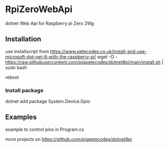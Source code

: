 # RpiZeroWebApi
dotnet Web Api for Raspberry pi Zero 2Wg
## Installation

use installscript from https://www.petecodes.co.uk/install-and-use-microsoft-dot-net-8-with-the-raspberry-pi/
wget -O - https://raw.githubusercontent.com/pjgpetecodes/dotnet8pi/main/install.sh | sudo bash

reboot
### Install package
dotnet add package System.Device.Gpio

## Examples
example to control pins in Program.cs

more projects on https://github.com/pjgpetecodes/dotnet8pi
